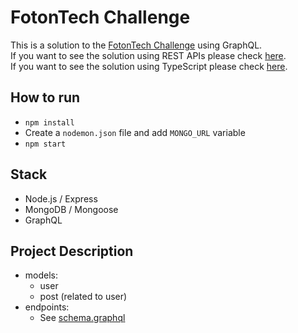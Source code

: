 # FotonTech Challenge

This is a solution to the [FotonTech Challenge](https://github.com/FotonTech/join) using GraphQL.  
If you want to see the solution using REST APIs please check [here](https://github.com/nporta/foton-challenge).  
If you want to see the solution using TypeScript please check [here](https://github.com/nporta/foton-challenge).

How to run
-------------
* `npm install`
* Create a `nodemon.json` file and add `MONGO_URL` variable
* `npm start`

Stack
-------------
* Node.js / Express
* MongoDB / Mongoose
* GraphQL

Project Description
-------------
* models:
  * user
  * post (related to user)
* endpoints:
  * See [schema.graphql](https://github.com/nporta/fotton-challenge-graphql/blob/main/graphql/schema.graphql)

